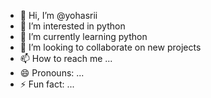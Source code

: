- 👋 Hi, I’m @yohasrii
- 👀 I’m interested in python
- 🌱 I’m currently learning python
- 💞️ I’m looking to collaborate on new projects
- 📫 How to reach me ...
- 😄 Pronouns: ...
- ⚡ Fun fact: ...

<!---
yohasrii/yohasrii is a ✨ special ✨ repository because its `README.md` (this file) appears on your GitHub profile.
You can click the Preview link to take a look at your changes.
--->
